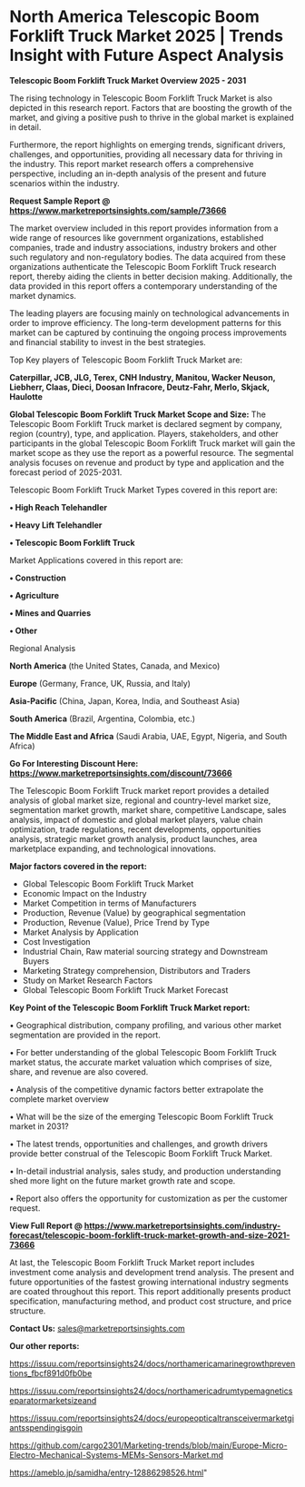 # North America Telescopic Boom Forklift Truck Market 2025 | Trends Insight with Future Aspect Analysis

<Strong> Telescopic Boom Forklift Truck Market Overview 2025 - 2031</strong>

The rising technology in Telescopic Boom Forklift Truck Market is also depicted in this research report. Factors that are boosting the growth of the market, and giving a positive push to thrive in the global market is explained in detail.

Furthermore, the report highlights on emerging trends, significant drivers, challenges, and opportunities, providing all necessary data for thriving in the industry. This report market research offers a comprehensive perspective, including an in-depth analysis of the present and future scenarios within the industry.

<strong>Request Sample Report @ <a href=https://www.marketreportsinsights.com/sample/73666>https://www.marketreportsinsights.com/sample/73666</a></strong>

The market overview included in this report provides information from a wide range of resources like government organizations, established companies, trade and industry associations, industry brokers and other such regulatory and non-regulatory bodies. The data acquired from these organizations authenticate the Telescopic Boom Forklift Truck research report, thereby aiding the clients in better decision making. Additionally, the data provided in this report offers a contemporary understanding of the market dynamics.

The leading players are focusing mainly on technological advancements in order to improve efficiency. The long-term development patterns for this market can be captured by continuing the ongoing process improvements and financial stability to invest in the best strategies.

Top Key players of Telescopic Boom Forklift Truck Market are:

<strong>Caterpillar, JCB, JLG, Terex, CNH Industry, Manitou, Wacker Neuson, Liebherr, Claas, Dieci, Doosan Infracore, Deutz-Fahr, Merlo, Skjack, Haulotte</strong>

<strong><b>Global Telescopic Boom Forklift Truck Market Scope and Size:</b></strong>
The Telescopic Boom Forklift Truck market is declared segment by company, region (country), type, and application. Players, stakeholders, and other participants in the global Telescopic Boom Forklift Truck market will gain the market scope as they use the report as a powerful resource. The segmental analysis focuses on revenue and product by type and application and the forecast period of 2025-2031.

Telescopic Boom Forklift Truck Market Types covered in this report are:

<strong>• High Reach Telehandler

• Heavy Lift Telehandler

• Telescopic Boom Forklift Truck</strong>

Market Applications covered in this report are:

<strong>• Construction

• Agriculture

• Mines and Quarries

• Other</strong> 

Regional Analysis

<strong>North America</strong> (the United States, Canada, and Mexico)

<strong>Europe</strong> (Germany, France, UK, Russia, and Italy)

<strong>Asia-Pacific</strong> (China, Japan, Korea, India, and Southeast Asia)

<strong>South America</strong> (Brazil, Argentina, Colombia, etc.)

<strong>The Middle East and Africa</strong> (Saudi Arabia, UAE, Egypt, Nigeria, and South Africa)

<strong>Go For Interesting Discount Here: <a href=https://www.marketreportsinsights.com/discount/73666>https://www.marketreportsinsights.com/discount/73666</a></strong>

The Telescopic Boom Forklift Truck market report provides a detailed analysis of global market size, regional and country-level market size, segmentation market growth, market share, competitive Landscape, sales analysis, impact of domestic and global market players, value chain optimization, trade regulations, recent developments, opportunities analysis, strategic market growth analysis, product launches, area marketplace expanding, and technological innovations.

<strong><b>Major factors covered in the report:</b></strong>
<ul>
  <li>Global Telescopic Boom Forklift Truck Market </li>
  <li>Economic Impact on the Industry</li>
  <li>Market Competition in terms of Manufacturers</li>
  <li>Production, Revenue (Value) by geographical segmentation</li>
  <li>Production, Revenue (Value), Price Trend by Type</li>
  <li>Market Analysis by Application</li>
  <li>Cost Investigation</li>
  <li>Industrial Chain, Raw material sourcing strategy and Downstream Buyers</li>
  <li>Marketing Strategy comprehension, Distributors and Traders</li>
  <li>Study on Market Research Factors</li>
  <li>Global Telescopic Boom Forklift Truck Market Forecast</li>
</ul>

<strong><b>Key Point of the Telescopic Boom Forklift Truck Market report:</b></strong>

• Geographical distribution, company profiling, and various other market segmentation are provided in the report.

• For better understanding of the global Telescopic Boom Forklift Truck market status, the accurate market valuation which comprises of size, share, and revenue are also covered.

• Analysis of the competitive dynamic factors better extrapolate the complete market overview

• What will be the size of the emerging Telescopic Boom Forklift Truck market in 2031?

• The latest trends, opportunities and challenges, and growth drivers provide better construal of the Telescopic Boom Forklift Truck Market.

• In-detail industrial analysis, sales study, and production understanding shed more light on the future market growth rate and scope.

• Report also offers the opportunity for customization as per the customer request.

<strong><b>View Full Report @ <a href=https://www.marketreportsinsights.com/industry-forecast/telescopic-boom-forklift-truck-market-growth-and-size-2021-73666>https://www.marketreportsinsights.com/industry-forecast/telescopic-boom-forklift-truck-market-growth-and-size-2021-73666</a></b></strong>


At last, the Telescopic Boom Forklift Truck Market report includes investment come analysis and development trend analysis. The present and future opportunities of the fastest growing international industry segments are coated throughout this report. This report additionally presents product specification, manufacturing method, and product cost structure, and price structure.

<strong>Contact Us:</strong>
sales@marketreportsinsights.com

<strong>Our other reports:</strong>

<a href=https://issuu.com/reportsinsights24/docs/northamericamarinegrowthpreventions_fbcf891d0fb0be>https://issuu.com/reportsinsights24/docs/northamericamarinegrowthpreventions_fbcf891d0fb0be</a>

<a href=https://issuu.com/reportsinsights24/docs/northamericadrumtypemagneticseparatormarketsizeand>https://issuu.com/reportsinsights24/docs/northamericadrumtypemagneticseparatormarketsizeand</a>

<a href=https://issuu.com/reportsinsights24/docs/europeopticaltransceivermarketgiantsspendingisgoin>https://issuu.com/reportsinsights24/docs/europeopticaltransceivermarketgiantsspendingisgoin</a>

<a href=https://github.com/cargo2301/Marketing-trends/blob/main/Europe-Micro-Electro-Mechanical-Systems-MEMs-Sensors-Market.md>https://github.com/cargo2301/Marketing-trends/blob/main/Europe-Micro-Electro-Mechanical-Systems-MEMs-Sensors-Market.md</a>

<a href=https://ameblo.jp/samidha/entry-12886298526.html>https://ameblo.jp/samidha/entry-12886298526.html</a>"

